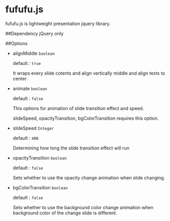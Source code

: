 # fufufu.js

fufufu.js is lightweight presentation jquery library.

##Dependency
jQuery only



##Options
- alignMiddle ```boolean```

  default : ```true```
  
  It wraps every slide cotents and align vertically middle and align texts to center.


- animate ```boolean```

  default : ```false```
  
  This options for animation of slide transition effect and speed.

  slideSpeed, opacityTransition, bgColorTransition requires this option.
  
  
- slideSpeed ```Integer```

  default : ```400```
  
  Determining how long the slide transition effect will run
  

- opacityTransition ```boolean```

  default : ```false```
  
  Sets whether to use the opacity change animation when slide changing.

  
- bgColorTransition ```boolean```

  default : ```false```
  
  Sets whether to use the background color change animation when background color of the change slide is different.
  

  
